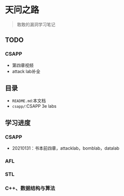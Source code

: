 # 天问之路

> 敢敢的漏洞学习笔记

## TODO

### CSAPP

- 第四章视频
- attack lab补全

## 目录

- `README.md`:本文档
- `csapp/`:CSAPP 3e labs

## 学习进度

### CSAPP

- 20210131：书本前四章，attacklab，bomblab，datalab

### AFL

### STL

### C++、数据结构与算法
